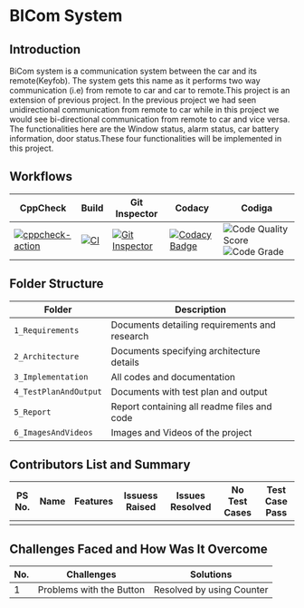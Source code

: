 # BICom System

## Introduction
BiCom system is a communication system between the car and its remote(Keyfob). The system gets this name as it performs two way communication (i.e) from remote to car and car to remote.This project is an extension of previous project. In the previous project we had seen unidirectional communication from remote to car while in this project we would see bi-directional communication from remote to car and vice versa. The functionalities here are the Window status, alarm status, car battery information, door status.These four functionalities will be implemented in this project.
## Workflows
| CppCheck | Build | Git Inspector| Codacy | Codiga | 
| ----- | -------- | -------|---|---|
| [![cppcheck-action](https://github.com/KavyaHarigol/Module3_Group13/actions/workflows/cpp.yml/badge.svg)](https://github.com/KavyaHarigol/Module3_Group13/actions/workflows/cpp.yml) | [![CI](https://github.com/KavyaHarigol/Module3_Group13/actions/workflows/build.yml/badge.svg)](https://github.com/KavyaHarigol/Module3_Group13/actions/workflows/build.yml)| [![Git Inspector](https://github.com/KavyaHarigol/Module3_Group13/actions/workflows/gitinspector.yml/badge.svg)](https://github.com/KavyaHarigol/Module3_Group13/actions/workflows/gitinspector.yml)| [![Codacy Badge](https://app.codacy.com/project/badge/Grade/e018e2f4a73149f0bed4af29d2bb9fd4)](https://www.codacy.com/gh/OmkarChitragar/Module3_Group13/dashboard?utm_source=github.com&amp;utm_medium=referral&amp;utm_content=OmkarChitragar/Module3_Group13&amp;utm_campaign=Badge_Grade) | ![Code Quality Score](https://api.codiga.io/project/31894/score/svg) ![Code Grade](https://api.codiga.io/project/31894/status/svg)  |

## Folder Structure
| Folder | Description |
| --- | --- |
| `1_Requirements` | Documents detailing requirements and research |
| `2_Architecture` | Documents specifying architecture details |
| `3_Implementation` | All codes and documentation |
| `4_TestPlanAndOutput` | Documents with test plan and output |
| `5_Report` | Report containing all readme files and code |
| `6_ImagesAndVideos` | Images and Videos of the project |

## Contributors List and Summary
| PS No.  | Name | Features | Issuess Raised | Issues Resolved | No Test Cases | Test Case Pass |
| --- | --- | --- | --- | --- | --- | --- |
|  |  |  |  |  |  |  |

## Challenges Faced and How Was It Overcome
| No. | Challenges | Solutions |
| --- | --- | ---|
| 1| Problems with the Button  | Resolved by using Counter |


